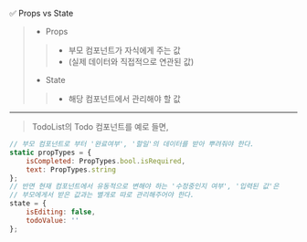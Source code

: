 ✅ Props vs State
> * Props
>>* 부모 컴포넌트가 자식에게 주는 값
>>* (실제 데이터와 직접적으로 연관된 값)
> * State
>>* 해당 컴포넌트에서 관리해야 할 값
---
> TodoList의 Todo 컴포넌트를 예로 들면,
```javascript
// 부모 컴포넌트로 부터 '완료여부', '할일'의 데이터를 받아 뿌려줘야 한다.
static propTypes = {    
    isCompleted: PropTypes.bool.isRequired,
    text: PropTypes.string
};
// 반면 현재 컴포넌트에서 유동적으로 변해야 하는 '수정중인지 여부', '입력된 값'은 
// 부모에게서 받은 값과는 별개로 따로 관리해주어야 한다.
state = {
    isEditing: false,
    todoValue: ''
};
```
